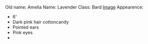 Old name: Amelia
Name: Lavender
Class: Bard
[Image](https://cdn.discordapp.com/attachments/746074320215736333/934920601460690974/ce2958916d39abacd17b90f3014c6338.jpg)
Appearence:
- 6'
- Dark pink hair cottoncandy
- Pointed ears
- Pink eyes
- 